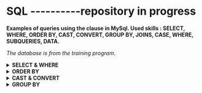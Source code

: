 # SQL ----------repository in progress



**Examples of queries using the clause in MySql. Used skills : SELECT, WHERE, ORDER BY, CAST, CONVERT, GROUP BY, JOINS, CASE, WHERE, SUBQUERIES, DATA.**<br>

<i>The database is from the training program.</i>



<details>
<summary><b>SELECT & WHERE</b></summary>

 <br>
select BusinessEntityID, JobTitle, HireDate <br> 
from HumanResources.Employee <br> 
where HireDate >'20120112'; <br>
 <br>
 
 ![image](https://user-images.githubusercontent.com/115644864/198397801-908d6bde-f875-4dd5-8806-ce890ab4c6a3.png)
 
<br>
 select BusinessEntityID, JobTitle, HireDate, OrganizationLevel, Gender<br>
 from HumanResources.Employee<br>
 where OrganizationLevel <2 and (Gender ='F' or Gender='M');<br>
<br>

![image](https://user-images.githubusercontent.com/115644864/198398097-737d0364-7f49-41ab-90a8-6c4c6120ef03.png)

<br>
 select BusinessEntityID, SickLeaveHours<br>
 from HumanResources.Employee<br>
 where SickLeaveHours between 40 and 50;<br>
 <br>
 
![image](https://user-images.githubusercontent.com/115644864/198403066-4bfdabc3-0fc5-4c03-92b6-04914e3485d8.png)

<br>
select *<br>
from Person.CountryRegion<br>
where Name like 'A%';<br>
<br>

![image](https://user-images.githubusercontent.com/115644864/198403274-e7e07a6e-08a5-4154-b0a9-bf6828c65175.png)

<br>
 select *<br>
from Person.CountryRegion<br>
where CountryRegionCode like '[B-E]%';<br>
 <br>
 
 ![image](https://user-images.githubusercontent.com/115644864/198403742-c81a6bab-abc7-451a-ba2c-cc345b2f5b29.png)

 <br>
 
 select * <br>
from Person.CountryRegion <br>
where Name like '_o%'; <br>
  <br>
 
 ![image](https://user-images.githubusercontent.com/115644864/198403850-6340dc0f-01b9-45c0-8e23-50e7afd0e461.png)
 
  <br>
select top 8 DepartmentID as Numer_Departamentu, Name as<br>
"Nazwa departamentu" <br>
from HumanResources.Department;<br>
<br>

![image](https://user-images.githubusercontent.com/115644864/198405221-c43f6707-be3a-42dc-b62c-7d60b8c1ef19.png)


<br>



 </details>
 
 <details>
<summary><b>ORDER BY</b></summary> <br>
 select BusinessEntityID, JobTitle as "Stanowisko pracownika", HireDate, MaritalStatus<br>
from HumanResources.Employee<br>
where MaritalStatus='M'<br>
order by 1 desc;<br>
 <br>
 
 ![image](https://user-images.githubusercontent.com/115644864/198404464-49a51dae-d0df-4e4d-829e-cc5302cf8bc5.png)

  <br>
 
 select BusinessEntityID, JobTitle as "Stanowisko pracownika", HireDate, MaritalStatus  <br>
from HumanResources.Employee  <br>
where MaritalStatus='M'  <br>
order by 1 desc, HireDate  <br>
   <br>
 
 ![image](https://user-images.githubusercontent.com/115644864/198404676-51d35c10-9441-4401-b3ef-62d2079b0517.png)

 
   <br>
select top 1 LocationID, Name, CostRate<br>
from Production.Location<br>
order by CostRate desc<br>
<br>

![image](https://user-images.githubusercontent.com/115644864/198405424-f4137155-0e2c-452c-83f6-df3d857dc2d2.png)


<br>
  </details>
<details>
<summary><b>CAST & CONVERT</b></summary> <br>
select cast(VacationHours as float)/8 as Kolumna<br>
from HumanResources.Employee<br>
<br>

![image](https://user-images.githubusercontent.com/115644864/198734683-9642c777-da5a-4761-9540-4ce8cf072d27.png)

<br>
select getdate() as "Aktualna data z godzina"<br>
<br>

![image](https://user-images.githubusercontent.com/115644864/198734771-81ecfb76-19a0-4b69-8476-bed2b00909a4.png)


<br>
select BusinessEntityID, <br>
cast(RateChangeDate as date) as "Data zmiany", <br>
str(Rate, 7,3) as "Sfromatowana stawka"<br>
from HumanResources.EmployeePayHistory<br>
<br>

![image](https://user-images.githubusercontent.com/115644864/198735232-357bdcae-75c7-4033-af44-cbadb2ce27ab.png)


<br>
  </details>
<details>
<summary><b>GROUP BY</b></summary> <br>
select TerritoryID, sum(salesYTD) as SUMA,<br>
max(salesYTD) as MAX, <br>
min(salesYTD) as MIN,<br>
avg(SalesYTD) as ŚREDNIA<br>
from Sales.SalesPerson<br>
group by TerritoryID<br>
 <br>
 
 ![image](https://user-images.githubusercontent.com/115644864/198735827-ac146689-c280-4084-bc98-70e9f19587ae.png)

 
 <br>
 select JobTitle, gender, sum(vacationhours) as "Suma wolnych godzin" <br>
from HumanResources.Employee <br>
where MaritalStatus = 'M' <br>
GROUp by gender, JobTitle <br>
 <br>
 
 ![image](https://user-images.githubusercontent.com/115644864/198735916-141550cb-c688-4fe1-81ca-311dcc5ab439.png)

  <br>
   </details>
